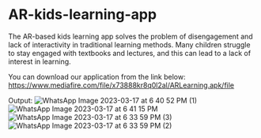 # AR-kids-learning-app
The AR-based kids learning app solves the problem of disengagement and lack of interactivity in traditional learning methods. Many children struggle to stay engaged with textbooks and lectures, and this can lead to a lack of interest in learning.

You can download our application from the link below:
https://www.mediafire.com/file/x73888kr8q0l2al/ARLearning.apk/file

Output:
![WhatsApp Image 2023-03-17 at 6 40 52 PM (1)](https://user-images.githubusercontent.com/73380805/226100647-5621a4b4-0b69-4925-8e8f-6020366b24cb.jpeg)
![WhatsApp Image 2023-03-17 at 6 41 15 PM](https://user-images.githubusercontent.com/73380805/226100397-1bccc976-903b-46b1-bbb8-f9087199e813.jpeg)
![WhatsApp Image 2023-03-17 at 6 33 59 PM (3)](https://user-images.githubusercontent.com/73380805/226100434-fb7d2445-1b30-4934-8b4c-09c3087d5943.jpeg)
![WhatsApp Image 2023-03-17 at 6 33 59 PM (2)](https://user-images.githubusercontent.com/73380805/226100511-58183fd6-1b0c-4b50-a9f6-b510ec30ba63.jpeg)


